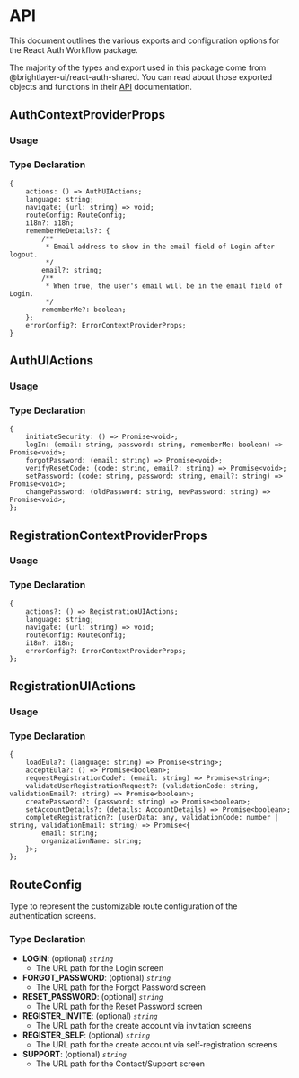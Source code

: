 # API
This document outlines the various exports and configuration options for the React Auth Workflow package.

The majority of the types and export used in this package come from @brightlayer-ui/react-auth-shared. You can read about those exported objects and functions in their [API](https://github.com/etn-ccis/blui-react-auth-shared/tree/master/docs/API.md) documentation.

## AuthContextProviderProps

### Usage

### Type Declaration
 
```tsx
{
    actions: () => AuthUIActions;
    language: string;
    navigate: (url: string) => void;
    routeConfig: RouteConfig;
    i18n?: i18n;
    rememberMeDetails?: {
        /**
         * Email address to show in the email field of Login after logout.
         */
        email?: string;
        /**
         * When true, the user's email will be in the email field of Login.
         */
        rememberMe?: boolean;
    };
    errorConfig?: ErrorContextProviderProps;
}
```

## AuthUIActions

### Usage

### Type Declaration

```tsx
{
    initiateSecurity: () => Promise<void>;
    logIn: (email: string, password: string, rememberMe: boolean) => Promise<void>;
    forgotPassword: (email: string) => Promise<void>;
    verifyResetCode: (code: string, email?: string) => Promise<void>;
    setPassword: (code: string, password: string, email?: string) => Promise<void>;
    changePassword: (oldPassword: string, newPassword: string) => Promise<void>;
};
```

## RegistrationContextProviderProps

### Usage

### Type Declaration

```tsx
{
    actions?: () => RegistrationUIActions;
    language: string;
    navigate: (url: string) => void;
    routeConfig: RouteConfig;
    i18n?: i18n;
    errorConfig?: ErrorContextProviderProps;
};
```

## RegistrationUIActions

### Usage

### Type Declaration

```tsx
{
    loadEula?: (language: string) => Promise<string>;
    acceptEula?: () => Promise<boolean>;
    requestRegistrationCode?: (email: string) => Promise<string>;
    validateUserRegistrationRequest?: (validationCode: string, validationEmail?: string) => Promise<boolean>;
    createPassword?: (password: string) => Promise<boolean>;
    setAccountDetails?: (details: AccountDetails) => Promise<boolean>;
    completeRegistration?: (userData: any, validationCode: number | string, validationEmail: string) => Promise<{
        email: string;
        organizationName: string;
    }>;
};
```

## RouteConfig

Type to represent the customizable route configuration of the authentication screens.

### Type Declaration

-   **LOGIN**: (optional) _`string`_
    -   The URL path for the Login screen
-   **FORGOT_PASSWORD**: (optional) _`string`_
    -   The URL path for the Forgot Password screen
-   **RESET_PASSWORD**: (optional) _`string`_
    -   The URL path for the Reset Password screen
-   **REGISTER_INVITE**: (optional) _`string`_
    -   The URL path for the create account via invitation screens
-   **REGISTER_SELF**: (optional) _`string`_
    -   The URL path for the create account via self-registration screens
-   **SUPPORT**: (optional) _`string`_
    -   The URL path for the Contact/Support screen